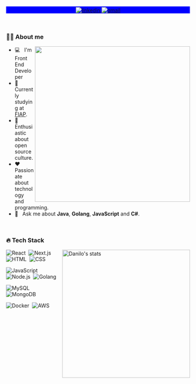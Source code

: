 
<p align="center" style="background:blue">
  <a href="https://www.linkedin.com/in/heitor-jorge-5537ba308/" target="_blank">
    <img align="center" src="https://img.shields.io/badge/-Linkedin-0a66c2?style=flat-square&logo=Linkedin&logoColor=white" alt="linkedin"/>
  </a>
  <a href="mailto:heitorjorge107@gmail.com">
    <img align="center" src="https://img.shields.io/badge/-Contato-0a66c2?style=flat-square&logo=Gmail&logoColor=white" alt="gmail"/>
  </a>
   <a href="https://github.com/EightJay10">
  </a>
</p>

<br />


### 👨‍🦱 About me

<img align="right" width="425em" src="https://github-readme-stats.vercel.app/api?username=EightJay10&count_private=true&theme=prussian&include_all_commits=true"/>

- 💻 &nbsp; I'm Front End Developer
- 🚀 &nbsp; Currently studying at [FIAP](https://www.fiap.com.br/).
- 🌱 &nbsp; Enthusiastic about open source culture.
- ❤️ &nbsp; Passionate about technology and programming.
- 💬 &nbsp; Ask me about **Java**, **Golang**, **JavaScript** and **C#**.

<br />

### 🔥 Tech Stack

<img align="right" width="350em" src="https://github-readme-stats.vercel.app/api/top-langs/?username=EightJay10&layout=compact&theme=prussian" alt="Danilo's stats"/>

![React](https://img.shields.io/badge/-ReactJS-22272e?style=flat-square&logo=react)&nbsp;
![Next.js](https://img.shields.io/badge/-Next.js-22272e?style=flat-square&logo=next.js)&nbsp;
![HTML](https://img.shields.io/badge/-HTML-22272e?style=flat-square&logo=HTML5)&nbsp;
![CSS](https://img.shields.io/badge/-CSS-22272e?style=flat-square&logo=CSS3&logoColor=1572B6)&nbsp;

![JavaScript](https://img.shields.io/badge/-JavaScript-22272e?style=flat-square&logo=JavaScript)&nbsp;
![Node.js](https://img.shields.io/badge/-Node.js-22272e?style=flat-square&logo=node.js)&nbsp;
![Golang](https://img.shields.io/badge/Golang-00ADD8?style=flat-square&logo=Go&logoColor=%2300ADD8&logoSize=auto&color=22272e)&nbsp;

![MySQL](https://img.shields.io/badge/-MySQL-22272e?style=flat-square&logo=mysql)&nbsp;
![MongoDB](https://img.shields.io/badge/-MongoDB-22272e?style=flat-square&logo=mongodb)&nbsp;

![Docker](https://img.shields.io/badge/-Docker-22272e?style=flat-square&logo=docker)&nbsp;
![AWS](https://img.shields.io/badge/-AWS-22272e?style=flat-square&logo=amazon)&nbsp;
